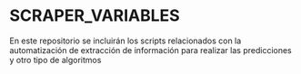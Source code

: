 # SCRAPER_VARIABLES
En este repositorio se incluirán los scripts relacionados con la automatización de extracción de información para realizar las predicciones y otro tipo de algoritmos
